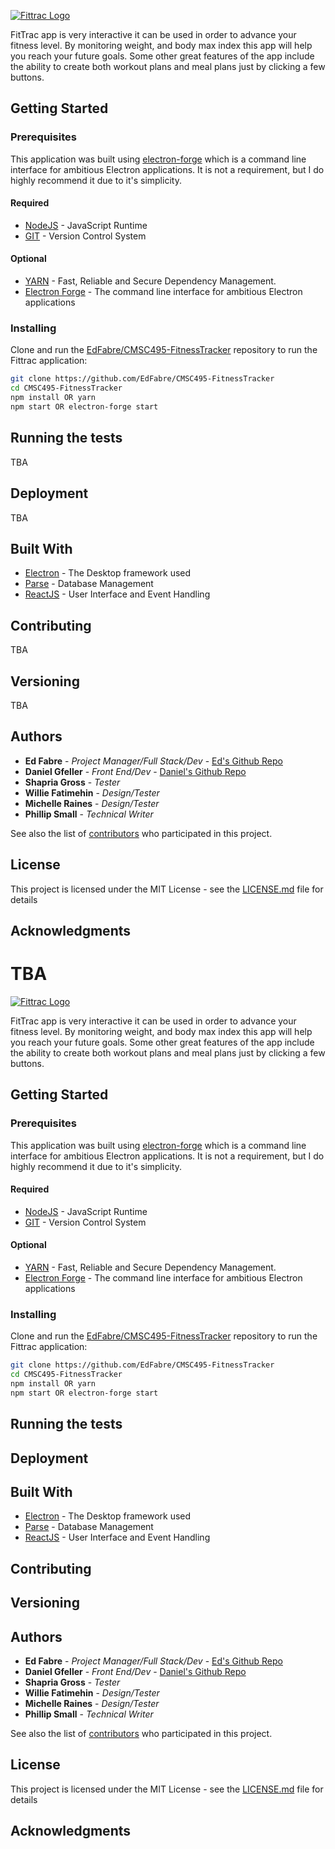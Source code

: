 [![Fittrac Logo](http://res.cloudinary.com/cmsc495/image/upload/v1511299040/fittrac/project_images/fittrac.png)](https://github.com/EdFabre/CMSC495-FitnessTracker)

FitTrac app is very interactive it can be used in order to advance your fitness level. By monitoring weight, and body max index this app will help you reach your future goals. Some other great features of the app include the ability to create both workout plans and meal plans just by clicking a few buttons.

## Getting Started

### Prerequisites

This application was built using [electron-forge](https://electronjs.org/) which is a command line interface for ambitious Electron applications. It is not a requirement, but I do highly recommend it due to it's simplicity.

#### Required
* [NodeJS](https://nodejs.org/en/) - JavaScript Runtime
* [GIT](https://git-scm.com/) - Version Control System

#### Optional
* [YARN](https://yarnpkg.com/en/docs/install) -  Fast, Reliable and Secure Dependency Management.
* [Electron Forge](https://electronforge.io/) - The command line interface for ambitious Electron applications

### Installing

Clone and run the
[EdFabre/CMSC495-FitnessTracker](https://github.com/EdFabre/CMSC495-FitnessTracker)
repository to run the Fittrac application:

```sh
git clone https://github.com/EdFabre/CMSC495-FitnessTracker
cd CMSC495-FitnessTracker
npm install OR yarn
npm start OR electron-forge start
```

## Running the tests

TBA

## Deployment

TBA

## Built With

* [Electron](https://electronjs.org/) - The Desktop framework used
* [Parse](http://parseplatform.org/) - Database Management
* [ReactJS](https://reactjs.org/) - User Interface and Event Handling

## Contributing

TBA

## Versioning

TBA

## Authors

* **Ed Fabre** - *Project Manager/Full Stack/Dev* - [Ed's Github Repo](https://github.com/EdFabre)
* **Daniel Gfeller** - *Front End/Dev* - [Daniel's Github Repo](https://github.com/dgfeller21)
* **Shapria Gross** - *Tester*
* **Willie Fatimehin** - *Design/Tester*
* **Michelle Raines** - *Design/Tester*
* **Phillip Small** - *Technical Writer*

See also the list of [contributors](https://github.com/EdFabre/CMSC495-FitnessTracker/contributors) who participated in this project.

## License

This project is licensed under the MIT License - see the [LICENSE.md](LICENSE.md) file for details

## Acknowledgments

TBA
=======
[![Fittrac Logo](http://res.cloudinary.com/cmsc495/image/upload/v1511299040/fittrac/project_images/fittrac.png)](https://github.com/EdFabre/CMSC495-FitnessTracker)

FitTrac app is very interactive it can be used in order to advance your fitness level. By monitoring weight, and body max index this app will help you reach your future goals. Some other great features of the app include the ability to create both workout plans and meal plans just by clicking a few buttons.

## Getting Started

### Prerequisites

This application was built using [electron-forge](https://electronjs.org/) which is a command line interface for ambitious Electron applications. It is not a requirement, but I do highly recommend it due to it's simplicity.

#### Required
* [NodeJS](https://nodejs.org/en/) - JavaScript Runtime
* [GIT](https://git-scm.com/) - Version Control System

#### Optional
* [YARN](https://yarnpkg.com/en/docs/install) -  Fast, Reliable and Secure Dependency Management.
* [Electron Forge](https://electronforge.io/) - The command line interface for ambitious Electron applications

### Installing

Clone and run the
[EdFabre/CMSC495-FitnessTracker](https://github.com/EdFabre/CMSC495-FitnessTracker)
repository to run the Fittrac application:

```sh
git clone https://github.com/EdFabre/CMSC495-FitnessTracker
cd CMSC495-FitnessTracker
npm install OR yarn
npm start OR electron-forge start
```

## Running the tests

## Deployment

## Built With

* [Electron](https://electronjs.org/) - The Desktop framework used
* [Parse](http://parseplatform.org/) - Database Management
* [ReactJS](https://reactjs.org/) - User Interface and Event Handling

## Contributing

## Versioning

## Authors

* **Ed Fabre** - *Project Manager/Full Stack/Dev* - [Ed's Github Repo](https://github.com/EdFabre)
* **Daniel Gfeller** - *Front End/Dev* - [Daniel's Github Repo](https://github.com/dgfeller21)
* **Shapria Gross** - *Tester*
* **Willie Fatimehin** - *Design/Tester*
* **Michelle Raines** - *Design/Tester*
* **Phillip Small** - *Technical Writer*

See also the list of [contributors](https://github.com/EdFabre/CMSC495-FitnessTracker/contributors) who participated in this project.

## License

This project is licensed under the MIT License - see the [LICENSE.md](LICENSE.md) file for details

## Acknowledgments
